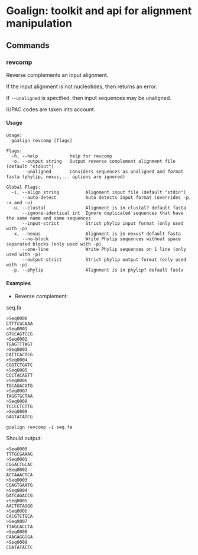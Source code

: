 # Goalign: toolkit and api for alignment manipulation

## Commands

### revcomp
Reverse complements an input alignment.

If the input alignment is not nucleotides, then returns an error.

If `--unaligned` is specified, then input sequences may be unaligned.

IUPAC codes are taken into account.

#### Usage
```
Usage:
  goalign revcomp [flags]

Flags:
  -h, --help            help for revcomp
  -o, --output string   Output reverse complement alignment file (default "stdout")
      --unaligned       Considers sequences as unaligned and format fasta (phylip, nexus,... options are ignored)

Global Flags:
  -i, --align string          Alignment input file (default "stdin")
      --auto-detect           Auto detects input format (overrides -p, -x and -u)
  -u, --clustal               Alignment is in clustal? default fasta
      --ignore-identical int  Ignore duplicated sequences that have the same name and same sequences
      --input-strict          Strict phylip input format (only used with -p)
  -x, --nexus                 Alignment is in nexus? default fasta
      --no-block              Write Phylip sequences without space separated blocks (only used with -p)
      --one-line              Write Phylip sequences on 1 line (only used with -p)
      --output-strict         Strict phylip output format (only used with -p)
  -p, --phylip                Alignment is in phylip? default fasta
```


#### Examples
* Reverse complement:

seq.fa
```
>Seq0000
CTTTCGCAAA
>Seq0001
GTGCAGTCCG
>Seq0002
TGAGTTTAGT
>Seq0003
CATTCACTCG
>Seq0004
CGGTCTGATC
>Seq0005
CCCTACAGTT
>Seq0006
TGCAGACGTG
>Seq0007
TAGGTGCTAA
>Seq0008
TCCCCTCTTG
>Seq0009
GAGTATATCG
```


```
goalign revcomp -i seq.fa
```

Should output:
```
>Seq0000
TTTGCGAAAG
>Seq0001
CGGACTGCAC
>Seq0002
ACTAAACTCA
>Seq0003
CGAGTGAATG
>Seq0004
GATCAGACCG
>Seq0005
AACTGTAGGG
>Seq0006
CACGTCTGCA
>Seq0007
TTAGCACCTA
>Seq0008
CAAGAGGGGA
>Seq0009
CGATATACTC
```
